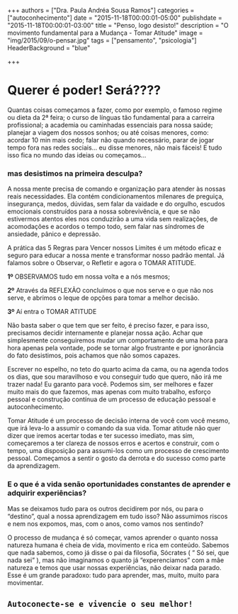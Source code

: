 +++
authors = ["Dra. Paula Andréa Sousa Ramos"]
categories = ["autoconhecimento"]
date = "2015-11-18T00:00:01-05:00"
publishdate = "2015-11-18T00:00:01-03:00"
title = "Penso, logo desisto!"
description = "O movimento fundamental para a Mudança - Tomar Atitude"
image = "img/2015/09/o-pensar.jpg"
tags = ["pensamento", "psicologia"]
HeaderBackground = "blue"

+++


# Querer é poder! Será????

Quantas coisas começamos a fazer, como por exemplo, o famoso regime ou dieta da 2ª feira; o curso de línguas tão fundamental para a  carreira profissional; a academia ou caminhadas essenciais para nossa saúde; planejar a viagem dos nossos sonhos; ou até coisas menores, como: acordar 10 min mais cedo; falar não quando necessário, parar de jogar tempo fora nas redes sociais... eu disse menores, não mais fáceis! E tudo isso fica no mundo das ideias ou começamos...

### mas desistimos na primeira desculpa?

A nossa mente precisa de comando e organização para atender às nossas reais necessidades. Ela contém condicionamentos milenares de preguiça, insegurança, medos, dúvidas, sem falar da vaidade e do orgulho, escudos emocionais construídos para a nossa sobrevivência, e que se não estivermos atentos eles nos conduzirão a uma vida sem realizações, de acomodações e acordos o tempo todo, sem falar nas síndromes de ansiedade, pânico e depressão.

A prática das 5 Regras para Vencer nossos Limites é um método eficaz e seguro para educar a nossa mente e transformar nosso padrão mental. Já falamos sobre o Observar, o Refletir e agora o TOMAR ATITUDE.

**1º** OBSERVAMOS tudo em nossa volta e a nós mesmos;

**2º** Através da REFLEXÃO concluímos o que nos serve e o que não nos serve, e abrimos o leque de opções para tomar a melhor decisão.

**3º** Aí entra o TOMAR ATITUDE

Não basta saber o que tem que ser feito, é preciso fazer, e para isso, precisamos decidir internamente e planejar nossa ação. Achar que simplesmente conseguiremos mudar um comportamento de uma hora para hora apenas pela vontade, pode se tornar algo frustrante e por ignorância do fato desistimos, pois achamos que não somos capazes.

Escrever no espelho, no teto do quarto acima da cama, ou na agenda todos os dias, que sou maravilhoso e vou conseguir tudo que quero, não irá me trazer nada! Eu garanto para você. Podemos sim, ser melhores e fazer muito mais do que fazemos, mas apenas com muito trabalho, esforço pessoal e construção contínua de um processo de educação pessoal e autoconhecimento.



Tomar Atitude é um processo de decisão  interna de você com você mesmo, que irá leva-lo a assumir o comando da sua vida. Tomar atitude não quer dizer que iremos acertar todas e ter sucesso imediato, mas sim,  começaremos a ter clareza de nossos erros e acertos e construir, com o tempo, uma disposição para assumi-los como um processo de crescimento pessoal. Começamos a sentir o gosto da derrota e do sucesso como parte da aprendizagem.

### E o que é a vida senão oportunidades constantes de aprender e adquirir experiências?

Mas se deixamos tudo para os outros decidirem por nós, ou para o “destino”, qual a nossa aprendizagem em tudo isso?  Não assumimos riscos e nem nos expomos, mas, com o anos, como vamos nos sentindo?

O processo de mudança é só começar, vamos aprender o quanto nossa natureza humana é cheia de vida, movimento e rica em conteúdo. Sabemos que nada sabemos, como já disse o pai da filosofia, Sócrates ( “ Só sei, que nada sei” ), mas não imaginamos o quanto já “experenciamos” com a mãe natureza e temos que usar nossas experiências, não deixar nada parado. Esse é um grande paradoxo: tudo para aprender, mas, muito, muito para movimentar.

## `Autoconecte-se e vivencie o seu melhor!`
